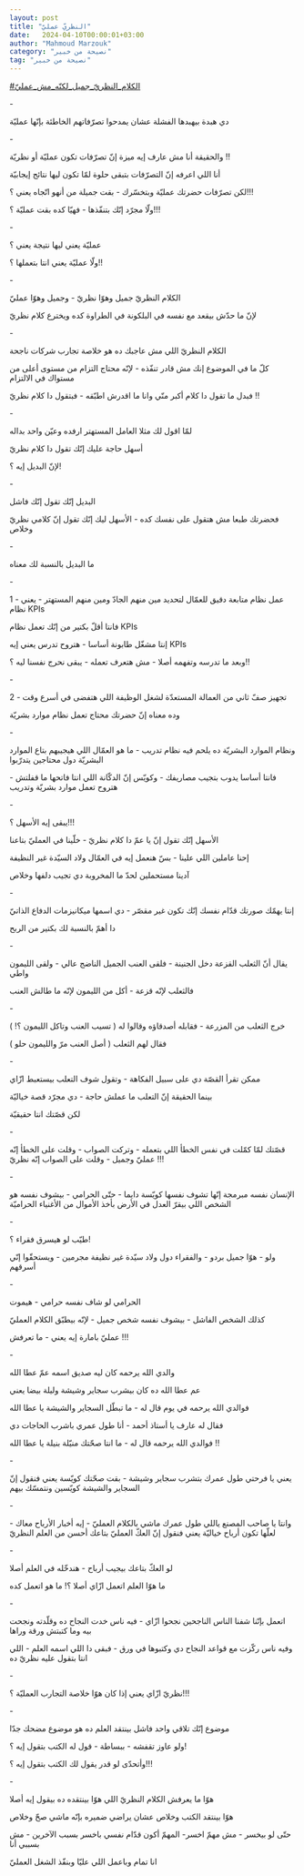 ```yaml
---
layout: post
title: "النظريّ عمليّ"
date:   2024-04-10T00:00:01+03:00
author: "Mahmoud Marzouk"
category: "نصيحة من خبير"
tag: "نصيحة من خبير"
---
```



[<u>\#الكلام\_النظريّ\_جميل\_لكنّه\_مش\_عمليّ</u>](https://www.facebook.com/hashtag/%D8%A7%D9%84%D9%83%D9%84%D8%A7%D9%85_%D8%A7%D9%84%D9%86%D8%B8%D8%B1%D9%8A%D9%91_%D8%AC%D9%85%D9%8A%D9%84_%D9%84%D9%83%D9%86%D9%91%D9%87_%D9%85%D8%B4_%D8%B9%D9%85%D9%84%D9%8A%D9%91?__eep__=6&__cft__%5b0%5d=AZVbWvAKk_yt_UEBx21_pcNN1EDM229wcsIiWHcwjhNAyp6YUK3zfvVsKue68Ruie2AoB1pq0D83jhVpsXmzzHwMiMKesnofqs9tnv03qh-v4rzbgClt0jh0-p_sG-UBC8HDh22tDfNNh_cWLipKXhRKB8JplGqD0mrnwe7eIx8WMQ&__tn__=*NK-R)

\-

دي هبدة بيهبدها الفشلة عشان يمدحوا تصرّفاتهم الخاطئة
بإنّها عمليّة

\-

والحقيقة أنا مش عارف إيه ميزة إنّ تصرّفات تكون عمليّة أو
نظريّة !!

أنا اللي اعرفه إنّ التصرّفات بتبقى حلوة لمّا تكون ليها
نتائج إيجابيّة

لكن تصرّفات حضرتك عمليّة وبتخسّرك - بقت جميلة من أنهو اتّجاه
يعني ؟!!!

ولّا مجرّد إنّك بتنفّذها - فهيّا كده بقت عمليّة ؟!!!

\-

عمليّة يعني ليها نتيجة يعني ؟

ولّا عمليّة يعني انتا بتعملها ؟!!

\-

الكلام النظريّ جميل وهوّا نظريّ - وجميل وهوّا عمليّ

لإنّ ما حدّش بيقعد مع نفسه في البلكونة في الطراوة كده
ويخترع كلام نظريّ

\-

الكلام النظريّ اللي مش عاجبك ده هو خلاصة تجارب شركات
ناجحة

كلّ ما في الموضوع إنك مش قادر تنفّذه - لإنّه محتاج التزام
من مستوى أعلى من مستواك في الالتزام

فبدل ما تقول دا كلام أكبر منّي وانا ما اقدرش اطبّقه -
فبتقول دا كلام نظريّ !!

\-

لمّا اقول لك مثلا العامل المستهتر ارفده وعيّن واحد
بداله

أسهل حاجة عليك إنّك تقول دا كلام نظريّ

لإنّ البديل إيه ؟!

\-

البديل إنّك تقول إنّك فاشل

فحضرتك طبعا مش هتقول على نفسك كده - الأسهل ليك إنّك تقول
إنّ كلامي نظريّ وخلاص

\-

ما البديل بالنسبة لك معناه

\-

1 - عمل نظام متابعة دقيق للعمّال لتحديد مين منهم الجادّ
ومين منهم المستهتر - يعني نظام KPIs

فانتا أقلّ بكتير من إنّك تعمل نظام KPIs

إنتا مشغّل طابونة أساسا - هتروح تدرس يعني إيه KPIs

وبعد ما تدرسه وتفهمه أصلا - مش هتعرف تعمله - يبقى نحرج
نفسنا ليه ؟!!

\-

2 - تجهيز صفّ ثاني من العمالة المستعدّة لشغل الوظيفة اللي
هتفضى في أسرع وقت

وده معناه إنّ حضرتك محتاج تعمل نظام موارد بشريّة

\-

ونظام الموارد البشريّة ده يلحم فيه نظام تدريب - ما هو
العمّال اللي هيجيبهم بتاع الموارد البشريّة دول محتاجين يتدرّبوا

فانتا أساسا يدوب بتجيب مصاريفك - وكويّس إنّ الدكّانة اللي
انتا فاتحها ما قفلتش - هتروح تعمل موارد بشريّة وتدريب

\-

يبقى إيه الأسهل ؟!!!

الأسهل إنّك تقول إنّ يا عمّ دا كلام نظريّ - خلّينا في العمليّ
بتاعنا

إحنا عاملين اللي علينا - بسّ هنعمل إيه في العمّال ولاد
السيّدة غير النظيفة

آدينا مستحملين لحدّ ما المخروبة دي تجيب دلفها
وخلاص

\-

إنتا يهمّك صورتك قدّام نفسك إنّك تكون غير مقصّر - دي اسمها
ميكانيزمات الدفاع الذاتيّ

دا أهمّ بالنسبة لك بكتير من الربح

\-

يقال أنّ الثعلب القزعة دخل الجنينة - فلقى العنب الجميل
الناضج عالي - ولقى الليمون واطي

فالثعلب لإنّه قزعة - أكل من الليمون لإنّه ما طالش
العنب

\-

خرج الثعلب من المزرعة - فقابله أصدقاؤه وقالوا له ( تسيب
العنب وتاكل الليمون ؟! )

فقال لهم الثعلب ( أصل العنب مرّ والليمون حلو )

\-

ممكن تقرأ القصّة دي على سبيل الفكاهة - وتقول شوف التعلب
بيستعبط ازّاي

بينما الحقيقة إنّ التعلب ما عملش حاجة - دي مجرّد قصة
خياليّة

لكن قصّتك انتا حقيقيّة

\-

قصّتك لمّا كمّلت في نفس الخطأ اللي بتعمله - وتركت الصواب -
وقلت على الخطأ إنّه عمليّ وجميل - وقلت على الصواب إنّه نظريّ !!!

\-

الإنسان نفسه مبرمجة إنّها تشوف نفسها كويّسة دايما - حتّى
الحرامي - بيشوف نفسه هو الشخص اللي بيقرّ العدل في الأرض بأخذ الأموال من
الأغنياء الحراميّة

\-

طيّب لو هيسرق فقراء ؟!

ولو - هوّا جميل بردو - والفقراء دول ولاد سيّدة غير نظيفة
مجرمين - ويستحقّوا إنّي أسرقهم

\-

الحرامي لو شاف نفسه حرامي - هيموت

كذلك الشخص الفاشل - بيشوف نفسه شخص جميل - لإنّه بيطبّق
الكلام العمليّ

عمليّ بامارة إيه يعني - ما تعرفش !!!

\-

والدي الله يرحمه كان ليه صديق اسمه عمّ عطا الله

عم عطا الله ده كان بيشرب سجاير وشيشة وليلة بيضا
يعني

فوالدي الله يرحمه في يوم قال له - ما تبطّل السجاير
والشيشة يا عطا الله

فقال له عارف يا أستاذ أحمد - أنا طول عمري باشرب الحاجات
دي

فوالدي الله يرحمه قال له - ما انتا صحّتك منيّلة بنيلة يا
عطا الله !!

\-

يعني يا فرحتي طول عمرك بتشرب سجاير وشيشة - بقت صحّتك
كويّسة يعني فنقول إنّ السجاير والشيشة كويّسين ونتمسّك بيهم

\-

وانتا يا صاحب المصنع ياللي طول عمرك ماشي بالكلام
العمليّ - إيه أخبار الأرباح معاك - لعلّها تكون أرباح خياليّة يعني فنقول إنّ
العكّ العمليّ بتاعك أحسن من العلم النظريّ

\-

لو العكّ بتاعك بيجيب أرباح - هندخّله في العلم أصلا

ما هوّا العلم اتعمل ازّاي أصلا ؟! ما هو اتعمل كده

\-

اتعمل بإنّنا شفنا الناس الناجحين نجحوا ازّاي - فيه ناس خدت
النجاح ده وقلّدته ونجحت بيه وما كتبتش ورقة وراها

وفيه ناس ركّزت مع قواعد النجاح دي وكتبوها في ورق - فبقى
دا اللي اسمه العلم - اللي انتا بتقول عليه نظريّ ده

\-

نظريّ ازّاي يعني إذا كان هوّا خلاصة التجارب العمليّة
؟!!!

\-

موضوع إنّك تلاقي واحد فاشل بينتقد العلم ده هو موضوع مضحك
جدّا

ولو عاوز تقفشه - ببساطة - قول له الكتب بتقول إيه
؟!

وأتحدّى لو قدر يقول لك الكتب بتقول إيه ؟!!!

\-

هوّا ما يعرفش الكلام النظريّ اللي هوّا بينتقده ده بيقول إيه
أصلا

هوّا بينتقد الكتب وخلاص عشان يراضي ضميره بإنّه ماشي صحّ
وخلاص

حتّى لو بيخسر - مش مهمّ اخسر- المهمّ أكون قدّام نفسي باخسر
بسبب الآخرين - مش بسببي أنا

انا تمام وباعمل اللي عليّا وبنفّذ الشغل العمليّ
